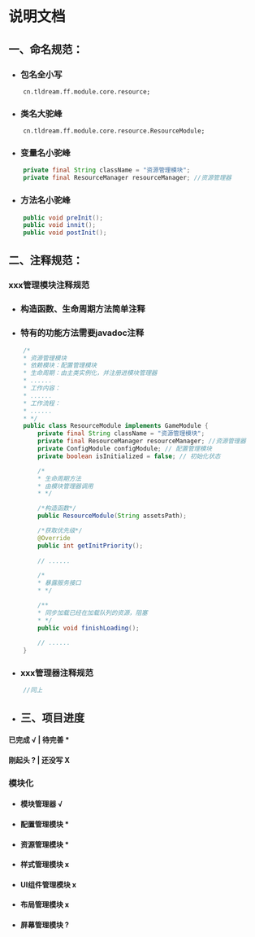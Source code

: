 # **说明文档**

## 一、命名规范：

- ### 包名全小写
```text
    cn.tldream.ff.module.core.resource;
```
- ### 类名大驼峰
```text
    cn.tldream.ff.module.core.resource.ResourceModule;
```
- ### 变量名小驼峰
```java
    private final String className = "资源管理模块";
    private final ResourceManager resourceManager; //资源管理器
```
- ### 方法名小驼峰
```java
    public void preInit();
    public void innit();
    public void postInit();
```
## 二、注释规范：

### xxx管理模块注释规范
- ### 构造函数、生命周期方法简单注释
- ### 特有的功能方法需要javadoc注释
```java
    /*
    * 资源管理模块
    * 依赖模块：配置管理模块
    * 生命周期：由主类实例化，并注册进模块管理器
    * ......
    * 工作内容：
    * ......
    * 工作流程：
    * ......
    * */
    public class ResourceModule implements GameModule {
        private final String className = "资源管理模块";
        private final ResourceManager resourceManager; //资源管理器
        private ConfigModule configModule; // 配置管理模块
        private boolean isInitialized = false; // 初始化状态

        /*
        * 生命周期方法
        * 由模块管理器调用
        * */

        /*构造函数*/
        public ResourceModule(String assetsPath);

        /*获取优先级*/
        @Override
        public int getInitPriority();
        
        // ......

        /*
        * 暴露服务接口
        * */

        /**
        * 同步加载已经在加载队列的资源，阻塞
        * */
        public void finishLoading();
        
        // ......
    }
```
- ### xxx管理器注释规范
```java
    //同上
```
- ## 三、项目进度
#### 已完成 √  |  待完善 *
#### 刚起头 ?  |  还没写 X
### 模块化
- #### 模块管理器 √
- #### 配置管理模块 *
- #### 资源管理模块 *
- #### 样式管理模块 x
- #### UI组件管理模块 x
- #### 布局管理模块 x
- #### 屏幕管理模块 ?
